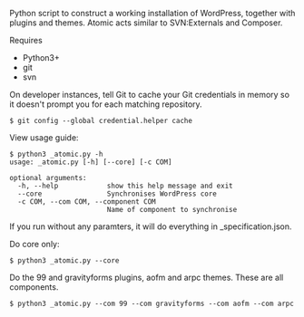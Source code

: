 Python script to construct a working installation of WordPress, together with plugins and themes. Atomic acts similar to SVN:Externals and Composer.

Requires
* Python3+
* git
* svn

On developer instances, tell Git to cache your Git credentials in memory so it doesn't prompt you for each matching repository.
```
$ git config --global credential.helper cache
```

View usage guide:
```
$ python3 _atomic.py -h
usage: _atomic.py [-h] [--core] [-c COM]

optional arguments:
  -h, --help            show this help message and exit
  --core                Synchronises WordPress core
  -c COM, --com COM, --component COM
                        Name of component to synchronise
```

If you run without any paramters, it will do everything in _specification.json.

Do core only:
```
$ python3 _atomic.py --core
```

Do the 99 and gravityforms plugins, aofm and arpc themes. These are all components.
```
$ python3 _atomic.py --com 99 --com gravityforms --com aofm --com arpc
```

